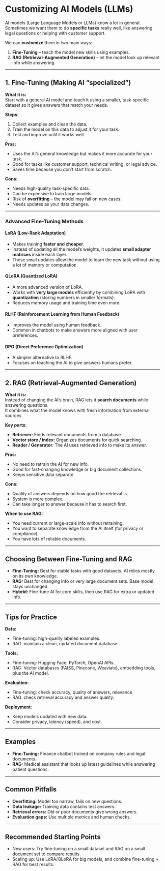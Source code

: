 # Customizing AI Models (LLMs)

AI models (Large Language Models or LLMs) know a lot in general.  
Sometimes we want them to do **specific tasks** really well, like answering legal questions or helping with customer support.  

We can **customize** them in two main ways:

1. **Fine-Tuning** – teach the model new skills using examples.  
2. **RAG (Retrieval-Augmented Generation)** – let the model look up relevant info while answering.

---

## 1. Fine-Tuning (Making AI “specialized”)

**What it is:**  
Start with a general AI model and teach it using a smaller, task-specific dataset so it gives answers that match your needs.

**Steps:**  
1. Collect examples and clean the data.  
2. Train the model on this data to adjust it for your task.  
3. Test and improve until it works well.  

**Pros:**  
- Uses the AI’s general knowledge but makes it more accurate for your task.  
- Good for tasks like customer support, technical writing, or legal advice.  
- Saves time because you don’t start from scratch.  

**Cons:**  
- Needs high-quality task-specific data.  
- Can be expensive to train large models.  
- Risk of **overfitting** – the model may fail on new cases.  
- Needs updates as your data changes.

---

### Advanced Fine-Tuning Methods

#### **LoRA (Low-Rank Adaptation)**
- Makes training **faster and cheaper**.  
- Instead of updating all the model’s weights, it updates **small adapter matrices** inside each layer.  
- These small updates allow the model to learn the new task without using a lot of memory or computation.

#### **QLoRA (Quantized LoRA)**
- A more advanced version of LoRA.  
- Works with **very large models** efficiently by combining LoRA with **quantization** (storing numbers in smaller formats).  
- Reduces memory usage and training time even more.

#### **RLHF (Reinforcement Learning from Human Feedback)**
- Improves the model using human feedback.  
- Common in chatbots to make answers more aligned with user preferences.

#### **DPO (Direct Preference Optimization)**
- A simpler alternative to RLHF.  
- Focuses on teaching the AI to give answers humans prefer.  

---

## 2. RAG (Retrieval-Augmented Generation)

**What it is:**  
Instead of changing the AI’s brain, RAG lets it **search documents** while answering questions.  
It combines what the model knows with fresh information from external sources.

**Key parts:**  
- **Retriever:** Finds relevant documents from a database.  
- **Vector store / index:** Organizes documents for quick searching.  
- **Reader / Generator:** The AI uses retrieved info to make its answer.

**Pros:**  
- No need to retrain the AI for new info.  
- Good for fast-changing knowledge or big document collections.  
- Keeps sensitive data separate.  

**Cons:**  
- Quality of answers depends on how good the retrieval is.  
- System is more complex.  
- Can take longer to answer because it has to search first.

**When to use RAG:**  
- You need current or large-scale info without retraining.  
- You want to separate knowledge from the AI itself (for privacy or compliance).  
- You have lots of reliable documents.

---

## Choosing Between Fine-Tuning and RAG

- **Fine-Tuning:** Best for stable tasks with good datasets. AI relies mostly on its own knowledge.  
- **RAG:** Best for changing info or very large document sets. Base model stays unchanged.  
- **Hybrid:** Fine-tune AI for core skills, then use RAG for extra or updated info.

---

## Tips for Practice

**Data:**  
- Fine-tuning: high-quality labeled examples.  
- RAG: maintain a clean, updated document database.

**Tools:**  
- Fine-tuning: Hugging Face, PyTorch, OpenAI APIs.  
- RAG: Vector databases (FAISS, Pinecone, Weaviate), embedding tools, plus the AI model.  

**Evaluation:**  
- Fine-tuning: check accuracy, quality of answers, relevance.  
- RAG: check retrieval accuracy and answer quality.

**Deployment:**  
- Keep models updated with new data.  
- Consider privacy, latency (speed), and cost.  

---

## Examples

- **Fine-Tuning:** Finance chatbot trained on company rules and legal documents.  
- **RAG:** Medical assistant that looks up latest guidelines while answering patient questions.

---

## Common Pitfalls

- **Overfitting:** Model too narrow, fails on new questions.  
- **Data leakage:** Training data contains test answers.  
- **Retrieval errors:** Old or poor documents give wrong answers.  
- **Evaluation gaps:** Use multiple metrics and human checks.

---

## Recommended Starting Points

- New users: Try fine-tuning on a small dataset and RAG on a small document set to compare results.  
- Scaling up: Use LoRA/QLoRA for big models, and combine fine-tuning + RAG for best results.
